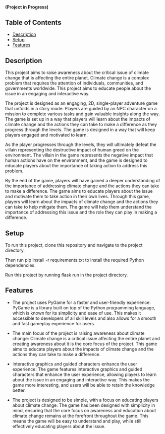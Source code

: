 #### (Project in Progress)

## Table of Contents
* [Description](#description)
* [Setup](#setup)
* [Features](#features)


## Description

This project aims to raise awareness about the critical issue of climate change that is affecting the entire planet. Climate change is a complex problem that requires the attention of individuals, communities, and governments worldwide. This project aims to educate people about the issue in an engaging and interactive way.

The project is designed as an engaging, 2D, single-player adventure game that unfolds in a story mode. Players are guided by an NPC character on a mission to complete various tasks and gain valuable insights along the way. The game is set up in a way that players will learn about the impacts of climate change and the actions they can take to make a difference as they progress through the levels. The game is designed in a way that will keep players engaged and motivated to learn.

As the player progresses through the levels, they will ultimately defeat the villain representing the destructive impact of human greed on the environment. The villain in the game represents the negative impact that human actions have on the environment, and the game is designed to educate players about the importance of taking action to address this problem.

By the end of the game, players will have gained a deeper understanding of the importance of addressing climate change and the actions they can take to make a difference. The game aims to educate players about the issue and motivate them to take action in their own lives. Through this game, players will learn about the impacts of climate change and the actions they can take to help mitigate them. The game will help them understand the importance of addressing this issue and the role they can play in making a difference.


## Setup

To run this project, clone this repository and navigate to the project directory.

Then run pip install -r requirements.txt to install the required Python dependencies.

Run this project by running flask run in the project directory.

## Features

* The project uses PyGame for a faster and user-friendly experience: PyGame is a library built on top of the Python programming language, which is known for its simplicity and ease of use. This makes it accessible to developers of all skill levels and also allows for a smooth and fast gameplay experience for users.

* The main focus of the project is raising awareness about climate change: Climate change is a critical issue affecting the entire planet and creating awareness about it is the core focus of the project. This game aims to educate players about the impacts of climate change and the actions they can take to make a difference.

* Interactive graphics and guided characters enhance the user experience: The game features interactive graphics and guided characters that enhance the user experience, allowing players to learn about the issue in an engaging and interactive way. This makes the game more interesting, and users will be able to retain the knowledge better.

* The project is designed to be simple, with a focus on educating players about climate change: The game has been designed with simplicity in mind, ensuring that the core focus on awareness and education about climate change remains at the forefront throughout the game. This means the game will be easy to understand and play, while still effectively educating players about the issue.
